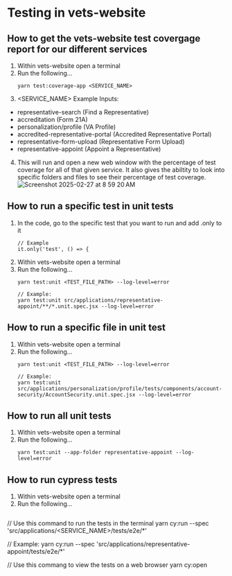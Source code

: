 # Testing in vets-website
## How to get the vets-website test covergage report for our different services
1. Within vets-website open a terminal
2. Run the following...
   ```
   yarn test:coverage-app <SERVICE_NAME>
   ```
3. <SERVICE_NAME> Example Inputs: 
  - representative-search (Find a Representative)
  - accreditation (Form 21A)
  - personalization/profile (VA Profile)
  - accredited-representative-portal (Accredited Representative Portal)
  - representative-form-upload (Representative Form Upload)
  - representative-appoint (Appoint a Representative)
  
4. This will run and open a new web window with the percentage of test coverage for all of that given service. It also gives the abiltity to look into specific folders and files to see their percentage of test coverage.
    ![Screenshot 2025-02-27 at 8 59 20 AM](https://github.com/user-attachments/assets/02b597e5-baeb-42d5-b858-d2b2171b3307)

## How to run a specific test in unit tests
1. In the code, go to the specific test that you want to run and add .only to it
   ```
   // Example
   it.only('test', () => {
   ```
3. Within vets-website open a terminal
4. Run the following...
   ```
   yarn test:unit <TEST_FILE_PATH> --log-level=error

   // Example:
   yarn test:unit src/applications/representative-appoint/**/*.unit.spec.jsx --log-level=error
   ```

## How to run a specific file in unit test
1. Within vets-website open a terminal
2. Run the following...
   ```
   yarn test:unit <TEST_FILE_PATH> --log-level=error

   // Example:
   yarn test:unit src/applications/personalization/profile/tests/components/account-security/AccountSecurity.unit.spec.jsx --log-level=error
   ```

## How to run all unit tests
1. Within vets-website open a terminal
2. Run the following...
   ```
   yarn test:unit --app-folder representative-appoint --log-level=error
   ```

## How to run cypress tests
1. Within vets-website open a terminal
2. Run the following...
   ```
  // Use this command to run the tests in the terminal
  yarn cy:run --spec 'src/applications/<SERVICE_NAME>/tests/e2e/*'

  // Example:
  yarn cy:run --spec 'src/applications/representative-appoint/tests/e2e/*'

  // Use this commang to view the tests on a web browser
  yarn cy:open
   ```
